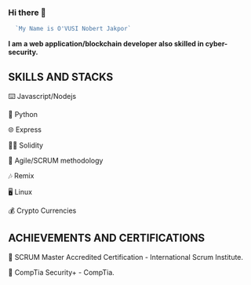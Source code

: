 ### **Hi there** 👋
```javascript
  `My Name is O'VUSI Nobert Jakpor`
```
 
 **I am a web application/blockchain developer also skilled in cyber-security.** 

## SKILLS AND STACKS
:keyboard: Javascript/Nodejs

:snake: Python

:globe_with_meridians: Express

:man_technologist: Solidity

:mechanical_arm: Agile/SCRUM methodology

:notes: Remix

:desktop_computer: Linux

:moneybag: Crypto Currencies

## ACHIEVEMENTS AND CERTIFICATIONS
:1st_place_medal: SCRUM Master Accredited Certification - International Scrum Institute.

:1st_place_medal: CompTia Security+ - CompTia.









<!--
**Ovusi/Ovusi** is a ✨ _special_ ✨ repository because its `README.md` (this file) appears on your GitHub profile.

Here are some ideas to get you started:

- 🔭 I’m currently working on ...
- 🌱 I’m currently learning ...
- 👯 I’m looking to collaborate on ...
- 🤔 I’m looking for help with ...
- 💬 Ask me about ...
- 📫 How to reach me: ...
- 😄 Pronouns: ...
- ⚡ Fun fact: ...
-->
